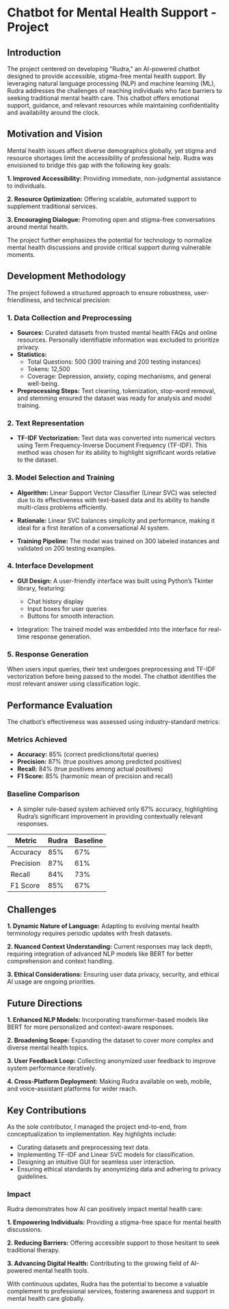 # Chatbot for Mental Health Support - Project

## Introduction

The project centered on developing "Rudra," an AI-powered chatbot designed to provide accessible, stigma-free mental health support. By leveraging natural language processing (NLP) and machine learning (ML), Rudra addresses the challenges of reaching individuals who face barriers to seeking traditional mental health care. This chatbot offers emotional support, guidance, and relevant resources while maintaining confidentiality and availability around the clock.

## Motivation and Vision

Mental health issues affect diverse demographics globally, yet stigma and resource shortages limit the accessibility of professional help. Rudra was envisioned to bridge this gap with the following key goals:

**1. Improved Accessibility:** Providing immediate, non-judgmental assistance to individuals.

**2. Resource Optimization:** Offering scalable, automated support to supplement traditional services.

**3. Encouraging Dialogue:** Promoting open and stigma-free conversations around mental health.

The project further emphasizes the potential for technology to normalize mental health discussions and provide critical support during vulnerable moments.

## Development Methodology

The project followed a structured approach to ensure robustness, user-friendliness, and technical precision:

### 1. Data Collection and Preprocessing

- **Sources:** Curated datasets from trusted mental health FAQs and online resources. Personally identifiable information was excluded to prioritize privacy.
- **Statistics:**
  - Total Questions: 500 (300 training and 200 testing instances)
  - Tokens: 12,500
  - Coverage: Depression, anxiety, coping mechanisms, and general well-being.
- **Preprocessing Steps:** Text cleaning, tokenization, stop-word removal, and stemming ensured the dataset was ready for analysis and model training.

### 2. Text Representation

- **TF-IDF Vectorization:** Text data was converted into numerical vectors using Term Frequency-Inverse Document Frequency (TF-IDF). This method was chosen for its ability to highlight significant words relative to the dataset.

### 3. Model Selection and Training

- **Algorithm:** Linear Support Vector Classifier (Linear SVC) was selected due to its effectiveness with text-based data and its ability to handle multi-class problems efficiently.

- **Rationale:** Linear SVC balances simplicity and performance, making it ideal for a first iteration of a conversational AI system.
- **Training Pipeline:** The model was trained on 300 labeled instances and validated on 200 testing examples.

### 4. Interface Development

- **GUI Design:** A user-friendly interface was built using Python’s Tkinter library, featuring:
  - Chat history display
  - Input boxes for user queries
  - Buttons for smooth interaction.

- Integration: The trained model was embedded into the interface for real-time response generation.

### 5. Response Generation

When users input queries, their text undergoes preprocessing and TF-IDF vectorization before being passed to the model. The chatbot identifies the most relevant answer using classification logic.

## Performance Evaluation

The chatbot’s effectiveness was assessed using industry-standard metrics:

### Metrics Achieved

- **Accuracy:** 85% (correct predictions/total queries)
- **Precision:** 87% (true positives among predicted positives)
- **Recall:** 84% (true positives among actual positives)
- **F1 Score:** 85% (harmonic mean of precision and recall)

### Baseline Comparison

- A simpler rule-based system achieved only 67% accuracy, highlighting Rudra’s significant improvement in providing contextually relevant responses.

| Metric      | Rudra | Baseline |
|-------------|-------|----------|
| Accuracy    | 85%   | 67%      |
| Precision   | 87%   | 61%      |
| Recall      | 84%   | 73%      |
| F1 Score    | 85%   | 67%      |



## Challenges

**1. Dynamic Nature of Language:** Adapting to evolving mental health terminology requires periodic updates with fresh datasets.

**2. Nuanced Context Understanding:** Current responses may lack depth, requiring integration of advanced NLP models like BERT for better comprehension and context handling.

**3. Ethical Considerations:** Ensuring user data privacy, security, and ethical AI usage are ongoing priorities.

## Future Directions

**1. Enhanced NLP Models:** Incorporating transformer-based models like BERT for more personalized and context-aware responses.

**2. Broadening Scope:** Expanding the dataset to cover more complex and diverse mental health topics.

**3. User Feedback Loop:** Collecting anonymized user feedback to improve system performance iteratively.

**4. Cross-Platform Deployment:** Making Rudra available on web, mobile, and voice-assistant platforms for wider reach.

## Key Contributions

As the sole contributor, I managed the project end-to-end, from conceptualization to implementation. Key highlights include:

- Curating datasets and preprocessing text data.
- Implementing TF-IDF and Linear SVC models for classification.
- Designing an intuitive GUI for seamless user interaction.
- Ensuring ethical standards by anonymizing data and adhering to privacy guidelines.

### Impact

Rudra demonstrates how AI can positively impact mental health care:

**1. Empowering Individuals:** Providing a stigma-free space for mental health discussions.

**2. Reducing Barriers:** Offering accessible support to those hesitant to seek traditional therapy.

**3. Advancing Digital Health:** Contributing to the growing field of AI-powered mental health tools.

With continuous updates, Rudra has the potential to become a valuable complement to professional services, fostering awareness and support in mental health care globally.
